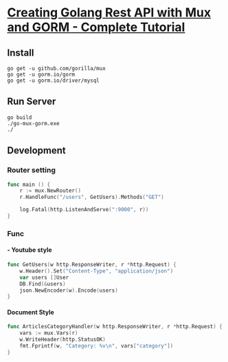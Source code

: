 # [Creating Golang Rest API with Mux and GORM - Complete Tutorial](https://www.youtube.com/watch?v=KPftgI40WHI)

## Install

``` shell
go get -u github.com/gorilla/mux
go get -u gorm.io/gorm
go get -u gorm.io/driver/mysql
```

## Run Server
```shell
go build
./go-mux-gorm.exe 
./
```

## Development
### Router setting
```go
func main () {
	r := mux.NewRouter()
	r.HandleFunc("/users", GetUsers).Methods("GET")

	log.Fatal(http.ListenAndServe(":9000", r))
}
```

### Func 
#### - Youtube style
```go
func GetUsers(w http.ResponseWriter, r *http.Request) {
	w.Header().Set("Content-Type", "application/json")
	var users []User
	DB.Find(&users)
	json.NewEncoder(w).Encode(users)
}
```
#### Document Style 
```go
func ArticlesCategoryHandler(w http.ResponseWriter, r *http.Request) {
    vars := mux.Vars(r)
    w.WriteHeader(http.StatusOK)
    fmt.Fprintf(w, "Category: %v\n", vars["category"])
}

```
